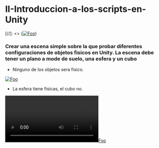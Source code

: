 # II-Introduccion-a-los-scripts-en-Unity

[//]: <> ([![Foo]()](http://google.com.au/))

### Crear una escena simple sobre la que probar diferentes configuraciones de objetos fisicos en Unity. La escena debe tener un plano a mode de suelo, una esfera y un cubo

* Ninguno de los objetos sera fisico.


[![Foo](https://i.gyazo.com/efa0c2072be08093aba42c45eb40a87f.png)](http://google.com.au/)


* La esfera tiene fisicas, el cubo no.

[![Foo](https://i.gyazo.com/606f3d8aa59d77ade66db4a46e6223e2.mp4)](http://google.com.au/)



